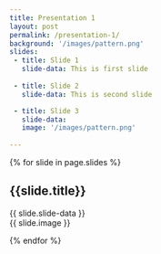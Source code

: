 ```yaml
---
title: Presentation 1
layout: post
permalink: /presentation-1/
background: '/images/pattern.png'
slides:
 - title: Slide 1
   slide-data: This is first slide
     
 - title: Slide 2
   slide-data: This is second slide

 - title: Slide 3
   slide-data: 
   image: '/images/pattern.png'
  
---
```


{% for slide in page.slides %}
                    
<section data-background="{% if slide.background %}{{slide.background}}{% else %}{{page.background}}{% endif %}"><h1>{{slide.title}}</h1>{{ slide.slide-data }}<br>{{ slide.image }}</section>
                    
{% endfor %}
    
    
